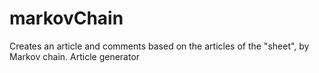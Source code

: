 markovChain
===========
Creates an article and comments based on the articles of the "sheet", by Markov chain.
Article generator
